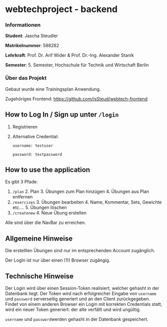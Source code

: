 # webtechproject - backend

### Informationen

**Student**: Jascha Steudler

**Matrikelnummer**: 588282

**Lehrkraft**: Prof. Dr. Arif Wider & Prof. Dr.-Ing. Alexander Stanik

**Semester**: 5. Semester, Hochschule für Technik und Wirtschaft Berlin

### Über das Projekt

Gebaut wurde eine Trainingsplan Anwendung. 

Zugehöriges Frontend: https://github.com/jsSteud/webtech-frontend

## How to Log In / Sign up unter ``/login``

1. Registrieren
2. Alternative Credential:

    ``username: testuser``

    ``password: testpassword``

## How to use the application

Es gibt 3 Pfade:
1. ``/plan``
   2. Plan
   3. Übungen zum Plan hinzügen
   4. Übungen aus Plan entfernen
2. ``/exercises``
   3. Übungen bearbeiten
      4. Name, Kommentar, Sets, Gewichte etc....
   5. Übungen löschen
3. ``/createnew``
   4. Neue Übung erstellen

Alle sind über die NavBar zu erreichen.

## Allgemeine Hinweise

Die erstellten Übungen sind nur im entsprechenden Account zugänglich.

Der LogIn ist nur über einen (1!) Browser zugängig.


## Technische Hinweise 

Der Login wird über einen Session-Token realisiert, welcher gehasht in der Datenbank liegt. Der Token wird nach erfolgreicher Eingabe
von ``username`` und ``password`` serverseitig generiert und an den Client zurückgegeben. Findet von einem anderen Browser ein Login mit korrekten Credentials
statt, wird ein neuer Token generiert: der alte verfällt und wird ungültig.

``username`` und ``password``werden gehasht in der Datenbank gespeichert.
